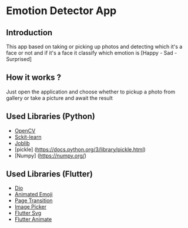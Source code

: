 # Emotion Detector App
## Introduction
This app based on taking or picking up photos and detecting which it's a face or not and if it's a face it classify which emotion is [Happy - Sad - Surprised]
## How it works ?
Just open the application and choose whether to pickup a photo from gallery or take a picture and await the result
## Used Libraries (Python)
- [OpenCV](https://docs.opencv.org/3.4/d6/d00/tutorial_py_root.html)
- [Sckit-learn](https://scikit-learn.org/stable/modules/classes.html)
- [Joblib](https://joblib.readthedocs.io/en/stable/)
- [pickle] (https://docs.python.org/3/library/pickle.html)
- [Numpy] (https://numpy.org/)


## Used Libraries (Flutter)
- [Dio](https://pub.dev/packages/dio)
- [Animated Emoji](https://pub.dartlang.org/packages?q=animated_emoji)
- [Page Transition](https://pub.dartlang.org/packages?q=page_transition)
- [Image Picker](https://pub.dartlang.org/packages?q=image_picker)
- [Flutter Svg](https://pub.dartlang.org/packages?q=flutter_svg) 
- [Flutter Animate](https://pub.dartlang.org/packages?q=flutter_animate)